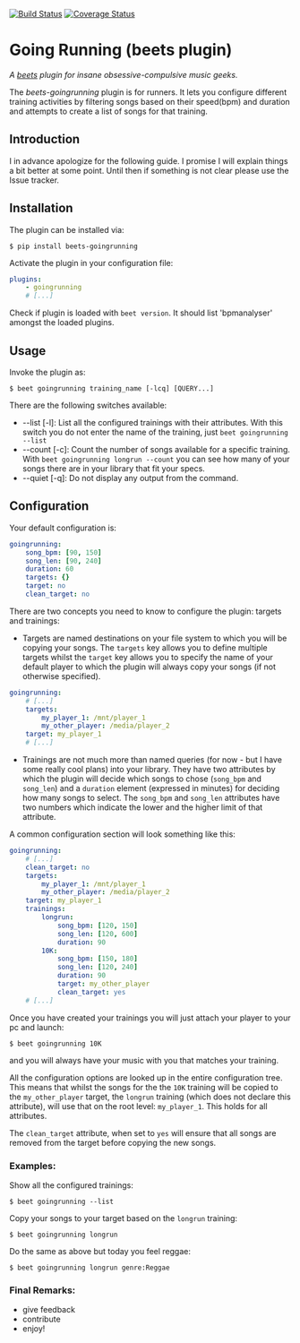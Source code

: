 [![Build Status](https://travis-ci.org/adamjakab/BeetsPluginGoingRunning.svg?branch=master)](https://travis-ci.org/adamjakab/BeetsPluginGoingRunning)
[![Coverage Status](https://coveralls.io/repos/github/adamjakab/BeetsPluginGoingRunning/badge.svg?branch=master)](https://coveralls.io/github/adamjakab/BeetsPluginGoingRunning?branch=master)

# Going Running (beets plugin)

*A [beets](https://github.com/beetbox/beets) plugin for insane obsessive-compulsive music geeks.*

The *beets-goingrunning* plugin is for runners. It lets you configure different training activities by filtering 
songs based on their speed(bpm) and duration and attempts to create a list of songs for that training.

## Introduction

I in advance apologize for the following guide. I promise I will explain things a bit better at some point. Until then if something is not clear please use the Issue tracker.

## Installation
The plugin can be installed via:

```shell script
$ pip install beets-goingrunning
```

Activate the plugin in your configuration file:

```yaml
plugins:
    - goingrunning
    # [...]
```

Check if plugin is loaded with `beet version`. It should list 'bpmanalyser' amongst the loaded plugins.


## Usage

Invoke the plugin as:

    $ beet goingrunning training_name [-lcq] [QUERY...]
    
There are the following switches available:

- --list [-l]: List all the configured trainings with their attributes. With this switch you do not enter the name of the training, just `beet goingrunning --list`
- --count [-c]: Count the number of songs available for a specific training. With `beet goingrunning longrun --count` you can see how many of your songs there are in your library that fit your specs.
- --quiet [-q]: Do not display any output from the command.


## Configuration

Your default configuration is:
```yaml
goingrunning:
    song_bpm: [90, 150]
    song_len: [90, 240]
    duration: 60
    targets: {}
    target: no
    clean_target: no
```

There are two concepts you need to know to configure the plugin: targets and trainings:

- Targets are named destinations on your file system to which you will be copying your songs. The `targets` key allows you to define multiple targets whilst the `target` key allows you to specify the name of your default player to which the plugin will always copy your songs (if not otherwise specified).

```yaml
goingrunning:
    # [...]
    targets:
        my_player_1: /mnt/player_1
        my_other_player: /media/player_2
    target: my_player_1
    # [...]
```

- Trainings are not much more than named queries (for now - but I have some really cool plans) into your library. They
have two attributes by which the plugin will decide which songs to chose (`song_bpm` and `song_len`) and a `duration` 
element (expressed in minutes) for deciding how many songs to select. The `song_bpm` and `song_len` attributes have two numbers which indicate the lower and the higher limit of that attribute.

A common configuration section will look something like this:

```yaml
goingrunning:
    # [...]
    clean_target: no
    targets:
        my_player_1: /mnt/player_1
        my_other_player: /media/player_2
    target: my_player_1
    trainings:
        longrun: 
            song_bpm: [120, 150]
            song_len: [120, 600]
            duration: 90
        10K: 
            song_bpm: [150, 180]
            song_len: [120, 240]
            duration: 90
            target: my_other_player
            clean_target: yes
    # [...]
```

Once you have created your trainings you will just attach your player to your pc and launch:

    $ beet goingrunning 10K
    
and you will always have your music with you that matches your training.

All the configuration options are looked up in the entire configuration tree. This means that whilst the songs for the the `10K` training will be copied to the `my_other_player` target, the `longrun` training (which does not declare this attribute), will use that on the root level: `my_player_1`. This holds for all attributes.

The `clean_target` attribute, when set to `yes` will ensure that all songs are removed from the target before copying the new songs.

    
### Examples:

Show all the configured trainings:

    $ beet goingrunning --list
    
Copy your songs to your target based on the `longrun` training:

    $ beet goingrunning longrun
    
Do the same as above but today you feel reggae:

    $ beet goingrunning longrun genre:Reggae


### Final Remarks:

- give feedback
- contribute
- enjoy!
